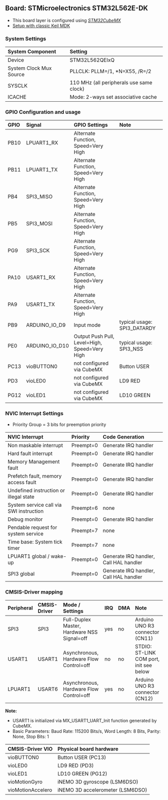 Board: STMicroelectronics STM32L562E-DK
---------------------------------------

- This board layer is configured using [*STM32CubeMX*](https://www.st.com/en/development-tools/stm32cubemx.html)
- [Setup with classic Keil MDK](https://www.keil.com/pack/doc/STM32Cube)

### System  Settings

| System  Component       | Setting
|:------------------------|:----------------------------------------
| Device                  | STM32L562QEIxQ
| System Clock Mux Source | PLLCLK: PLLM=/1, *N=X55, /R=/2
| SYSCLK                  | 110 MHz (all peripherals use same clock)
| ICACHE                  | Mode: 2-ways set associative cache

### GPIO Configuration and usage

| GPIO | Signal           | GPIO Settings                                 | Note
|:-----|:-----------------|:----------------------------------------------|:------
| PB10 | LPUART1_RX       | Alternate Function, Speed=Very High           |
| PB11 | LPUART1_TX       | Alternate Function, Speed=Very High           |
| PB4  | SPI3_MISO        | Alternate Function, Speed=Very High           |
| PB5  | SPI3_MOSI        | Alternate Function, Speed=Very High           |
| PG9  | SPI3_SCK         | Alternate Function, Speed=Very High           |
| PA10 | USART1_RX        | Alternate Function, Speed=Very High           |
| PA9  | USART1_TX        | Alternate Function, Speed=Very High           |
| PB9  | ARDUINO_IO_D9    | Input mode                                    | typical usage: SPI3_DATARDY
| PE0  | ARDUINO_IO_D10   | Output Push Pull, Level=High, Speed=Very High | typical usage: SPI3_NSS
| PC13 | vioBUTTON0       | not configured via CubeMX                     | Button USER
| PD3  | vioLED0          | not configured via CubeMX                     | LD9 RED
| PG12 | vioLED1          | not configured via CubeMX                     | LD10 GREEN

### NVIC Interrupt Settings

 - Priority Group = 3 bits for preemption priority

| NVIC Interrupt                          | Priority     | Code Generation
|:----------------------------------------|:-------------|:--------------------
| Non maskable interrupt                  | Preempt=0    | Generate IRQ handler
| Hard fault interrupt                    | Preempt=0    | Generate IRQ handler
| Memory Management fault                 | Preempt=0    | Generate IRQ handler
| Prefetch fault, memory access fault     | Preempt=0    | Generate IRQ handler
| Undefined instruction or illegal state  | Preempt=0    | Generate IRQ handler
| System service call via SWI instruction | Preempt=6    | none
| Debug monitor                           | Preempt=0    | Generate IRQ handler
| Pendable request for system service     | Preempt=7    | none
| Time base: System tick timer            | Preempt=7    | none
| LPUART1 global / wake-up                | Preempt=0    | Generate IRQ handler, Call HAL handler
| SPI3 global                             | Preempt=0    | Generate IRQ handler, Call HAL handler

### CMSIS-Driver mapping

| Peripheral   | CMSIS-Driver | Mode / Settings                             | IRQ | DMA | Note 
|:-------------|:-------------|:--------------------------------------------|:----|:----|:----
| SPI3         | SPI3         | Full-Duplex Master, Hardware NSS Signal=off | yes | no  | Arduino UNO R3 connector (CN11)
| USART1       | USART1       | Asynchronous, Hardware Flow Control=off     | no  | no  | STDIO: ST-LINK COM port, init see below
| LPUART1      | USART6       | Asynchronous, Hardware Flow Control=off     | yes | no  | Arduino UNO R3 connector (CN12)

**Note:**
- USART1 is initialized via MX_USART1_UART_Init function generated by CubeMX.
- Basic Parameters: Baud Rate: 115200 Bits/s, Word Length: 8 Bits, Parity: None, Stop Bits: 1

| CMSIS-Driver VIO  | Physical board hardware
|:------------------|:-----------------------
| vioBUTTON0        | Button USER (PC13)
| vioLED0           | LD9 RED (PD3)
| vioLED1           | LD10 GREEN (PG12)
| vioMotionGyro     | iNEMO 3D gyroscope (LSM6DSO)
| vioMotionAccelero | iNEMO 3D accelerometer (LSM6DSO)
